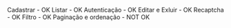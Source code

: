 Cadastrar - OK
Listar - OK
Autenticação - OK
Editar e Exluir - OK
Recaptcha - OK
Filtro - OK
Paginação e ordenação - NOT OK
```